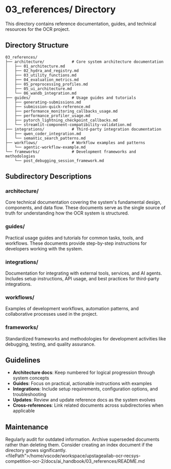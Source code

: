 # 03_references/ Directory

This directory contains reference documentation, guides, and technical resources for the OCR project.

## Directory Structure

```
03_references/
├── architecture/            # Core system architecture documentation
│   ├── 01_architecture.md
│   ├── 02_hydra_and_registry.md
│   ├── 03_utility_functions.md
│   ├── 04_evaluation_metrics.md
│   ├── 05_preprocessing_profiles.md
│   ├── 05_ui_architecture.md
│   └── 06_wandb_integration.md
├── guides/                  # Usage guides and tutorials
│   ├── generating-submissions.md
│   ├── submission-quick-reference.md
│   ├── performance_monitoring_callbacks_usage.md
│   ├── performance_profiler_usage.md
│   ├── pytorch_lightning_checkpoint_callbacks.md
│   └── streamlit-component-compatibility-validation.md
├── integrations/            # Third-party integration documentation
│   ├── qwen_coder_integration.md
│   └── semantic_search_patterns.md
├── workflows/               # Workflow examples and patterns
│   └── agentic-workflow-example.md
└── frameworks/              # Development frameworks and methodologies
    └── post_debugging_session_framework.md
```

## Subdirectory Descriptions

### architecture/
Core technical documentation covering the system's fundamental design, components, and data flow. These documents serve as the single source of truth for understanding how the OCR system is structured.

### guides/
Practical usage guides and tutorials for common tasks, tools, and workflows. These documents provide step-by-step instructions for developers working with the system.

### integrations/
Documentation for integrating with external tools, services, and AI agents. Includes setup instructions, API usage, and best practices for third-party integrations.

### workflows/
Examples of development workflows, automation patterns, and collaborative processes used in the project.

### frameworks/
Standardized frameworks and methodologies for development activities like debugging, testing, and quality assurance.

## Guidelines

- **Architecture docs**: Keep numbered for logical progression through system concepts
- **Guides**: Focus on practical, actionable instructions with examples
- **Integrations**: Include setup requirements, configuration options, and troubleshooting
- **Updates**: Review and update reference docs as the system evolves
- **Cross-references**: Link related documents across subdirectories when applicable

## Maintenance

Regularly audit for outdated information. Archive superseded documents rather than deleting them. Consider creating an index document if the directory grows significantly.</content>
<filePath">/home/vscode/workspace/upstageailab-ocr-recsys-competition-ocr-2/docs/ai_handbook/03_references/README.md
